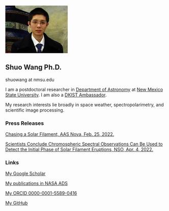![Image](180_ns.jpg)

## Shuo Wang Ph.D.

shuowang at nmsu.edu

I am a postdoctoral researcher in [Department of Astronomy](https://astro.nmsu.edu/) at [New Mexico State University](https://www.nmsu.edu/). I am also a [DKIST Ambassador](https://nso.edu/ncsp/dkist-ambassadors/).

My research interests lie broadly in space weather, spectropolarimetry, and scientific image processing.

### Press Releases
[Chasing a Solar Filament, AAS Nova, Feb. 25, 2022.](https://aasnova.org/2022/02/25/chasing-a-solar-filament/)

[Scientists Conclude Chromospheric Spectral Observations Can Be Used to Detect the Initial Phase of Solar Filament Eruptions, NSO, Apr. 4, 2022.](https://nso.edu/blog/chromospheric-spectral-observations-can-be-used-to-detect-the-initial-phase-of-solar-filament-eruptions/)

### Links

[My Google Scholar](https://scholar.google.com/citations?user=bBh-w1UAAAAJ&hl=en)

[My publications in NASA ADS](https://ui.adsabs.harvard.edu/public-libraries/LJeOQSwTT_aH9HNOVztdkg)

[My ORCID 0000-0001-5589-0416](https://orcid.org/0000-0001-5589-0416)

[My GitHub](https://github.com/shuowangphd)
